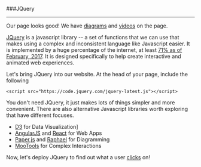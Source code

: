 ###JQuery

---

Our page looks good! We have [diagrams](svg.md) and [videos](video.md) on the page. 

[JQuery](http://jquery.com) is a javascript library -- a set of functions that we can use that makes using a complex and inconsistent language like Javascript easier. It is implemented by a huge percentage of the internet, at least [71% as of February, 2017](https://w3techs.com/technologies/details/js-jquery/all/all). It is designed specifically to help create interactive and animated web experiences.

Let's bring JQuery into our website. At the head of your page, include the following

```
<script src="https://code.jquery.com/jquery-latest.js"></script>
```

You don't need JQuery, it just makes lots of things simpler and more convenient. There are also alternative Javascript libraries worth exploring that have different focuses.

- [D3](http://d3js.org) for Data Visualization]
- [AngularJS](https://angularjs.org) and [React](https://facebook.github.io/react/) for Web Apps
- [Paper.js](http://paperjs.org) and [Raphael](http://dmitrybaranovskiy.github.io/raphael/) for Diagramming
- [MooTools](https://mootools.net) for Complex Interactions

Now, let's deploy JQuery to find out what a user [clicks](clicks.md) on!
